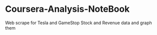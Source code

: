 # Coursera-Analysis-NoteBook
Web scrape for Tesla and GameStop Stock and Revenue data and graph them
